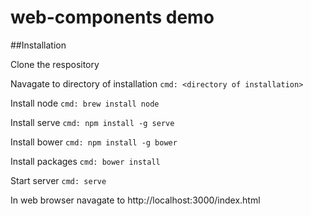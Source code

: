# web-components demo

##Installation

Clone the respository 

Navagate to directory of installation 
`cmd: <directory of installation>`

Install node
`cmd: brew install node`

Install serve
`cmd: npm install -g serve`

Install bower
`cmd: npm install -g bower`

Install packages
`cmd: bower install`

Start server
`cmd: serve`

In web browser navagate to http://localhost:3000/index.html
